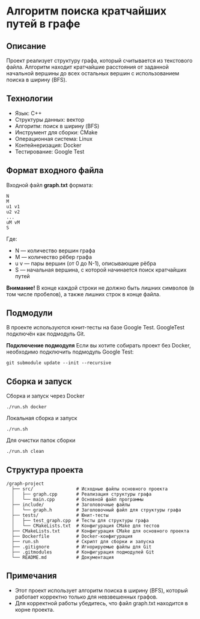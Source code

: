 # Алгоритм поиска кратчайших путей в графе

## Описание
Проект реализует структуру графа, который считывается из текстового файла. Алгоритм находит кратчайшие расстояния от заданной начальной вершины до всех остальных вершин с использованием поиска в ширину (BFS).

## Технологии
- Язык: C++
- Структуры данных: вектор
- Алгоритм: поиск в ширину (BFS)
- Инструмент для сборки: CMake
- Операционная система: Linux
- Контейнеризация: Docker
- Тестирование: Google Test

## Формат входного файла
Входной файл <b>graph.txt</b> формата:
```
N
M
u1 v1
u2 v2
...
uM vM
S
```
Где:
- N — количество вершин графа
- M — количество рёбер графа
- u v — пары вершин (от 0 до N-1), описывающие рёбра
- S — начальная вершина, с которой начинается поиск кратчайших путей  
<td><b>Внимание!</b> В конце каждой строки не должно быть лишних символов (в том числе пробелов), а также лишних строк в конце файла.</td>

## Подмодули
В проекте используются юнит-тесты на базе Google Test. GoogleTest подключён как подмодуль Git.

<td><b>Подключение подмодуля</b></td>

<td>Если вы хотите собирать проект без Docker, необходимо подключить подмодуль Google Test:</td>

```
git submodule update --init --recursive
```

## Сборка и запуск
Сборка и запуск через Docker
```
./run.sh docker
```
Локальная сборка и запуск
```
./run.sh
```
Для очистки папок сборки
```
./run.sh clean
```
## Структура проекта
```
/graph-project
  ├── src/                # Исходные файлы основного проекта
  │   ├── graph.cpp       # Реализация структуры графа
  │   └── main.cpp        # Основной файл программы
  ├── include/            # Заголовочные файлы
  │   └── graph.h         # Заголовочный файл для структуры графа
  ├── tests/              # Юнит-тесты
  │   ├── test_graph.cpp  # Тесты для структуры графа
  │   └── CMakeLists.txt  # Конфигурация CMake для тестов
  ├── CMakeLists.txt      # Конфигурация CMake для основного проекта
  ├── Dockerfile          # Docker-конфигурация
  ├── run.sh              # Скрипт для сборки и запуска
  ├── .gitignore          # Игнорируемые файлы для Git
  ├── .gitmodules         # Конфигурация подмодулей Git
  └── README.md           # Документация
```

## Примечания
- Этот проект использует алгоритм поиска в ширину (BFS), который работает корректно только для невзвешенных графов.
- Для корректной работы убедитесь, что файл graph.txt находится в корне проекта.